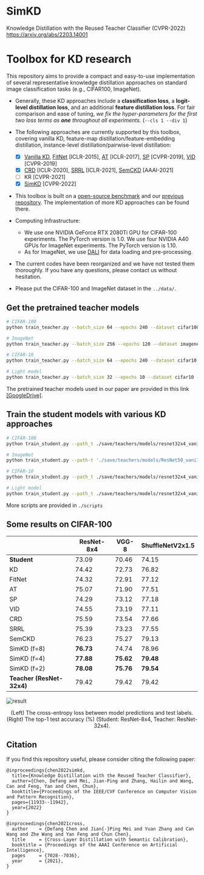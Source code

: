 # SimKD

Knowledge Distillation with the Reused Teacher Classifier (CVPR-2022) https://arxiv.org/abs/2203.14001

# Toolbox for KD research

This repository aims to provide a compact and easy-to-use implementation of several representative knowledge distillation approaches on standard image classification tasks (e.g., CIFAR100, ImageNet). 

- Generally, these KD approaches include a **classification loss**, a **logit-level distillation loss**, and an additional **feature distillation loss**. For fair comparison and ease of tuning, *we fix the hyper-parameters for the first two loss terms as **one** throughout all experiments.* (`--cls 1 --div 1`)

- The following approaches are currently supported by this toolbox, covering vanilla KD, feature-map distillation/feature-embedding distillation, instance-level distillation/pairwise-level distillation:
  - [x] [Vanilla KD](https://arxiv.org/abs/1503.02531), [FitNet](https://arxiv.org/abs/1412.6550) [ICLR-2015], [AT](https://arxiv.org/abs/1612.03928) [ICLR-2017], [SP](https://arxiv.org/abs/1612.03928) [CVPR-2019], [VID](https://openaccess.thecvf.com/content_CVPR_2019/papers/Ahn_Variational_Information_Distillation_for_Knowledge_Transfer_CVPR_2019_paper.pdf) [CVPR-2019]
  - [x] [CRD](https://arxiv.org/abs/1910.10699) [ICLR-2020], [SRRL](https://openreview.net/forum?id=ZzwDy_wiWv) [ICLR-2021], [SemCKD](https://arxiv.org/abs/2012.03236) [AAAI-2021]
  - [ ] KR [CVPR-2021]
  - [x] [SimKD](https://arxiv.org/abs/2203.14001) [CVPR-2022] 

- This toolbox is built on a [open-source benchmark](https://github.com/HobbitLong/RepDistiller) and our [previous repository](https://github.com/DefangChen/SemCKD). The implementation of more KD approaches can be found there.

- Computing Infrastructure:
  - We use one NVIDIA GeForce RTX 2080Ti GPU for CIFAR-100 experiments. The PyTorch version is 1.0. We use four NVIDIA A40 GPUs for ImageNet experiments. The PyTorch version is 1.10.
  - As for ImageNet, we use [DALI](https://github.com/NVIDIA/DALI) for data loading and pre-processing. 

- The current codes have been reorganized and we have not tested them thoroughly. If you have any questions, please contact us without hesitation. 

- Please put the CIFAR-100 and ImageNet dataset in the `../data/`.

## Get the pretrained teacher models

```bash
# CIFAR-100
python train_teacher.py --batch_size 64 --epochs 240 --dataset cifar100 --model resnet32x4 --learning_rate 0.05 --lr_decay_epochs 150,180,210 --weight_decay 5e-4 --trial 0 --gpu_id 0

# ImageNet
python train_teacher.py --batch_size 256 --epochs 120 --dataset imagenet --model ResNet18 --learning_rate 0.1 --lr_decay_epochs 30,60,90 --weight_decay 1e-4 --num_workers 32 --gpu_id 0,1,2,3 --dist-url tcp://127.0.0.1:23333 --multiprocessing-distributed --dali gpu --trial 0 

# CIFAR-10
python train_teacher.py --batch_size 64 --epochs 240 --dataset cifar10 --model resnet32x4 --learning_rate 0.05 --lr_decay_epochs 150,180,210 --weight_decay 5e-4 --trial 0 --gpu_id 0

# Light model
python train_teacher.py --batch_size 32 --epochs 10 --dataset cifar10 --model resnet32x4 --learning_rate 0.1 --lr_decay_epochs 5,8 --weight_decay 5e-4 --trial 0 --gpu_id 0
```

The pretrained teacher models used in our paper are provided in this link [[GoogleDrive]](https://drive.google.com/drive/folders/1j7b8TmftKIRC7ChUwAqVWPIocSiacvP4?usp=sharing). 

## Train the student models with various KD approaches

```bash
# CIFAR-100
python train_student.py --path_t ./save/teachers/models/resnet32x4_vanilla/resnet32x4_best.pth --distill simkd --model_s resnet8x4 -c 0 -d 0 -b 1 --trial 0

# ImageNet
python train_student.py --path-t './save/teachers/models/ResNet50_vanilla/ResNet50_best.pth' --batch_size 256 --epochs 120 --dataset imagenet --model_s ResNet18 --distill simkd -c 0 -d 0 -b 1 --learning_rate 0.1 --lr_decay_epochs 30,60,90 --weight_decay 1e-4 --num_workers 32 --gpu_id 0,1,2,3 --dist-url tcp://127.0.0.1:23444 --multiprocessing-distributed --dali gpu --trial 0 

# CIFAR-10
python train_student.py --path_t ./save/teachers/models/resnet32x4_vanilla/resnet32x4_best.pth --distill semckd --dataset cifar10 --model_s resnet8x4 --batch_size 64 --epochs 240 --learning_rate 0.05 --trial 0

# Light model
python train_student.py --path_t ./save/teachers/models/resnet32x4_vanilla/resnet32x4_best.pth --distill semckd --dataset cifar10 --model_s resnet8x4 --batch_size 32 --epochs 10 --learning_rate 0.1 --trial 0
```
More scripts are provided in `./scripts`

## Some results on CIFAR-100

|    | ResNet-8x4 | VGG-8 | ShuffleNetV2x1.5 |
|  ----- | ----  | ----  | ---- |
| **Student**| 73.09 | 70.46 | 74.15 |
| KD     | 74.42 | 72.73 | 76.82 |
| FitNet | 74.32 | 72.91 | 77.12 |
| AT     | 75.07 | 71.90 | 77.51 |
| SP     | 74.29 | 73.12 | 77.18 |
| VID    | 74.55 | 73.19 | 77.11 |
| CRD    | 75.59 | 73.54 | 77.66 |
| SRRL   | 75.39 | 73.23 | 77.55 |
| SemCKD | 76.23 | 75.27 | 79.13 |
| SimKD (f=8) | **76.73** | 74.74 | 78.96|
| SimKD (f=4) | **77.88** | **75.62** | **79.48**|
| SimKD (f=2) | **78.08** | **75.76** | **79.54** |
| **Teacher (ResNet-32x4)** | 79.42 | 79.42 | 79.42 |


![result](./images/SimKD_result.png)
<center>(Left) The cross-entropy loss between model predictions and test labels. <br />
(Right) The top-1 test accuracy (%) (Student: ResNet-8x4, Teacher: ResNet-32x4). </center>


## Citation
If you find this repository useful, please consider citing the following paper:


```
@inproceedings{chen2022simkd,
  title={Knowledge Distillation with the Reused Teacher Classifier},
  author={Chen, Defang and Mei, Jian-Ping and Zhang, Hailin and Wang, Can and Feng, Yan and Chen, Chun},
  booktitle={Proceedings of the IEEE/CVF Conference on Computer Vision and Pattern Recognition},
  pages={11933--11942},
  year={2022}
}
```
```
@inproceedings{chen2021cross,
  author    = {Defang Chen and Jian{-}Ping Mei and Yuan Zhang and Can Wang and Zhe Wang and Yan Feng and Chun Chen},
  title     = {Cross-Layer Distillation with Semantic Calibration},
  booktitle = {Proceedings of the AAAI Conference on Artificial Intelligence},
  pages     = {7028--7036},
  year      = {2021},
}
```

